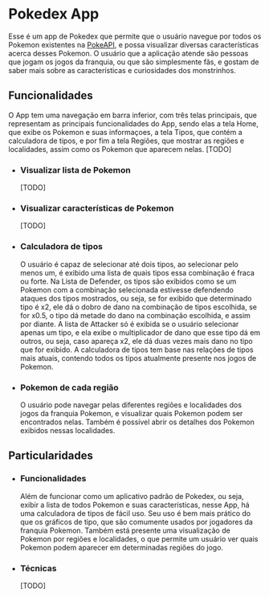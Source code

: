 Pokedex App
====================================

Esse é um app de Pokedex que permite que o usuário navegue por todos os Pokemon existentes na [PokeAPI](https://pokeapi.co/), e possa visualizar diversas características acerca desses Pokemon. O usuário que a aplicação atende são pessoas que jogam os jogos da franquia, ou que são simplesmente fãs, e gostam de saber mais sobre as características e curiosidades dos monstrinhos.

## Funcionalidades
O App tem uma navegação em barra inferior, com três telas principais, que representam as principais funcionalidades do App, sendo elas a tela Home, que exibe os Pokemon e suas informaçoes, a tela Tipos, que contém a calculadora de tipos, e por fim a tela Regiões, que mostrar as regiões e localidades, assim como os Pokemon que aparecem nelas.
[TODO]

 - ### Visualizar lista de Pokemon
    [TODO]
    
 - ### Visualizar características de Pokemon
    [TODO]

 - ### Calculadora de tipos
    O usuário é capaz de selecionar até dois tipos, ao selecionar pelo menos um, é exibido uma lista de quais tipos essa combinação é fraca ou forte. Na Lista de Defender, os tipos são exibidos como se um Pokemon com a combinação selecionada estivesse defendendo ataques dos tipos mostrados, ou seja, se for exibido que determinado tipo é x2, ele dá o dobro de dano na combinação de tipos escolhida, se for x0.5, o tipo dá metade do dano na combinação escolhida, e assim por diante. A lista de Attacker só é exibida se o usuário selecionar apenas um tipo, e ela exibe o multiplicador de dano que esse tipo dá em outros, ou seja, caso apareça x2, ele dá duas vezes mais dano no tipo que for exibido. A calculadora de tipos tem base nas relações de tipos mais atuais, contendo todos os tipos atualmente presente nos jogos de Pokemon.

 - ### Pokemon de cada região
    O usuário pode navegar pelas diferentes regiões e localidades dos jogos da franquia Pokemon, e visualizar quais Pokemon podem ser encontrados nelas. Também é possível abrir os detalhes dos Pokemon exibidos nessas localidades.

## Particularidades

 - ### Funcionalidades
    Além de funcionar como um aplicativo padrão de Pokedex, ou seja, exibir a lista de todos Pokemon e suas características, nesse App, há uma calculadora de tipos de fácil uso. Seu uso é bem mais prático do que os gráficos de tipo, que são comumente usados por jogadores da franquia Pokemon. Também está presente uma visualização de Pokemon por regiões e localidades, o que permite um usuário ver quais Pokemon podem aparecer em determinadas regiões do jogo.

 - ### Técnicas
    [TODO]
